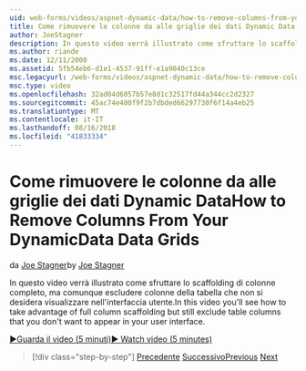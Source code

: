 ```yaml
---
uid: web-forms/videos/aspnet-dynamic-data/how-to-remove-columns-from-your-dynamicdata-data-grids
title: Come rimuovere le colonne da alle griglie dei dati Dynamic Data | Microsoft Docs
author: JoeStagner
description: In questo video verrà illustrato come sfruttare lo scaffolding di colonne completo, ma comunque escludere colonne della tabella che non si desidera visualizzare in Interfacc l'utente...
ms.author: riande
ms.date: 12/11/2008
ms.assetid: 5fb54eb6-d1e1-4537-91ff-e1a9040c13ce
msc.legacyurl: /web-forms/videos/aspnet-dynamic-data/how-to-remove-columns-from-your-dynamicdata-data-grids
msc.type: video
ms.openlocfilehash: 32ad04d6057b57e8d1c32517fd44a344cc2d2327
ms.sourcegitcommit: 45ac74e400f9f2b7dbded66297730f6f14a4eb25
ms.translationtype: MT
ms.contentlocale: it-IT
ms.lasthandoff: 08/16/2018
ms.locfileid: "41833334"
---
```

<a name="how-to-remove-columns-from-your-dynamicdata-data-grids"></a><span data-ttu-id="5969c-103">Come rimuovere le colonne da alle griglie dei dati Dynamic Data</span><span class="sxs-lookup"><span data-stu-id="5969c-103">How to Remove Columns From Your DynamicData Data Grids</span></span>
====================
<span data-ttu-id="5969c-104">da [Joe Stagner](https://github.com/JoeStagner)</span><span class="sxs-lookup"><span data-stu-id="5969c-104">by [Joe Stagner](https://github.com/JoeStagner)</span></span>

<span data-ttu-id="5969c-105">In questo video verrà illustrato come sfruttare lo scaffolding di colonne completo, ma comunque escludere colonne della tabella che non si desidera visualizzare nell'interfaccia utente.</span><span class="sxs-lookup"><span data-stu-id="5969c-105">In this video you'll see how to take advantage of full column scaffolding but still exclude table columns that you don't want to appear in your user interface.</span></span>

[<span data-ttu-id="5969c-106">&#9654;Guarda il video (5 minuti)</span><span class="sxs-lookup"><span data-stu-id="5969c-106">&#9654; Watch video (5 minutes)</span></span>](https://channel9.msdn.com/Blogs/ASP-NET-Site-Videos/how-to-remove-columns-from-your-dynamicdata-data-grids)

> [!div class="step-by-step"]
> <span data-ttu-id="5969c-107">[Precedente](how-to-implement-custom-field-validation-with-imperative-logic-in-vb-or-c.md)
> [Successivo](how-to-create-table-specific-custom-forms-in-an-aspnet-dynamic-data-application.md)</span><span class="sxs-lookup"><span data-stu-id="5969c-107">[Previous](how-to-implement-custom-field-validation-with-imperative-logic-in-vb-or-c.md)
[Next](how-to-create-table-specific-custom-forms-in-an-aspnet-dynamic-data-application.md)</span></span>
